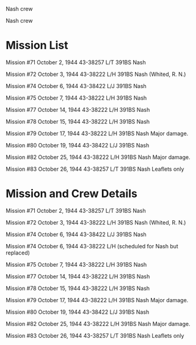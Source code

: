 





Nash crew






 




Nash crew

# Mission List

Mission #71 October 2, 1944 43-38257 L/T 391BS Nash

Mission #72 October 3, 1944 43-38222 L/H 391BS Nash (Whited,
R. N.)

Mission #74 October 6, 1944 43-38422 L/J 391BS Nash

Mission #75 October 7, 1944 43-38222 L/H 391BS Nash

Mission #77 October 14, 1944 43-38222 L/H 391BS Nash

Mission #78 October 15, 1944 43-38222 L/H 391BS Nash

Mission #79 October 17, 1944 43-38222 L/H 391BS
Nash
Major damage.

Mission #80 October 19, 1944 43-38422 L/J 391BS Nash

Mission #82 October 25, 1944 43-38222 L/H 391BS
Nash
Major damage.

Mission #83 October 26, 1944 43-38257 L/T 391BS
Nash
Leaflets only

# Mission and Crew Details

Mission #71 October 2, 1944 43-38257 L/T 391BS Nash

Mission #72 October 3, 1944 43-38222 L/H 391BS Nash (Whited,
R. N.)

Mission #74 October 6, 1944 43-38422 L/J 391BS Nash

Mission #74 October 6, 1944 43-38222 L/H (scheduled for Nash
but replaced)

Mission #75 October 7, 1944 43-38222 L/H 391BS Nash

Mission #77 October 14, 1944 43-38222 L/H 391BS Nash

Mission #78 October 15, 1944 43-38222 L/H 391BS Nash

Mission #79 October 17, 1944 43-38222 L/H 391BS
Nash
Major damage.

Mission #80 October 19, 1944 43-38422 L/J 391BS Nash

Mission #82 October 25, 1944 43-38222 L/H 391BS
Nash
Major damage.

Mission #83 October 26, 1944 43-38257 L/T 391BS
Nash
Leaflets only




